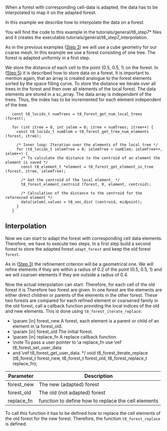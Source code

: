 When a forest with corresponding cell-data is adapted, the data has to be interpolated to map it on the adapted forest.

In this example we describe how to interpolate the data on a forest.

You will find the code to this example in the tutorials/general/t8_step7* files and it creates the executable tutorials/general/t8_step7_interpolation.

As in the previous examples ([Step 3](https://github.com/DLR-AMR/t8code/wiki/Step-3---Adapting-a-forest)) we will use a cube geometry for our coarse mesh. In this example we use a forest consisting of one tree.
The forest is adapted uniformly in a first step.

We store the distance of each cell to the point (0.5, 0.5, 1) on the forest. In ([Step 5](https://github.com/DLR-AMR/t8code/wiki/Step-5---Store-element-data)) it is described how to store data on a forest.
It is important to mention again, that an array is created analogue to the forest elements sorted by the space filling curve. To store the distance we iterate over all trees in the forest and then over all elements of the local forest. 
The data elements are stored in a sc_array. The data array is independent of the trees. Thus, the index has to be incremented for each element independent of the tree.

       const t8_locidx_t numTrees = t8_forest_get_num_local_trees (forest);

       for (int itree = 0, int ielem = 0; itree < numTrees; itree++) {
         const t8_locidx_t numElem = t8_forest_get_tree_num_elements (forest, itree);

         /* Inner loop: Iteration over the elements of the local tree */
         for (t8_locidx_t ielemTree = 0; ielemTree < numElem; ielemTree++, ielem++) {
           /* To calculate the distance to the centroid of an element the element is saved */
           const t8_element_t *element = t8_forest_get_element_in_tree (forest, itree, ielemTree);

           /* Get the centroid of the local element. */
           t8_forest_element_centroid (forest, 0, element, centroid);

           /* Calculation of the distance to the centroid for the referenced element */
           data[ielem].values = t8_vec_dist (centroid, midpoint);
         }
       }

## Interpolation
Now we can start to adapt the forest with corresponding cell data elements. Therefore, we have to execute two steps. In a first step build a second forest to store the adapted forest `adapt_forest` and keep the old forest `forest`. 

As in ([Step 3](https://github.com/DLR-AMR/t8code/wiki/Step-3---Adapting-a-forest)) the refinement criterion will be a geometrical one. We will refine elements if they are within a radius of 0.2 of the point (0.5, 0.5, 1) and we will coarsen elements if they are outside a radius of 0.4.

Now the actual interpolation can start. Therefore, for each cell of the old forest it is 
Therefore two forest are given. In one forest are the elements are either direct children or parents of the elements in the other forest. These two forests are compared for each refined element or coarsened family in the old forest, call a callback function providing the local indices of the old and new elements.
This is done using `t8_forest_iterate_replace`:

 * \param [in]  forest_new  A forest, each element is a parent or child of an element in \a forest_old.
 * \param [in]  forest_old  The initial forest.
 * \param [in]  replace_fn  A replace callback function.
 * \note To pass a user pointer to \a replace_fn use \ref t8_forest_set_user_data
 * and \ref t8_forest_get_user_data.
 */
     void                t8_forest_iterate_replace (t8_forest_t forest_new,
                                                    t8_forest_t forest_old,
                                                    t8_forest_replace_t
                                                    replace_fn);

| Parameter | Description |
|-|-|
| forest_new | The new (adapted) forest  |
| forest_old | The old (not adapted) forest |
| replace_fn | function to define how to replace the cell elements |

To call this function it has to be defined how to replace the cell elements of the old forest for the new forest. Therefore, the function `t8_forest_replace` is defined.